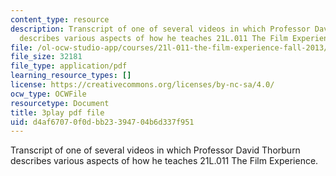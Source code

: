 ```yaml
---
content_type: resource
description: Transcript of one of several videos in which Professor David Thorburn
  describes various aspects of how he teaches 21L.011 The Film Experience.
file: /ol-ocw-studio-app/courses/21l-011-the-film-experience-fall-2013/d4af67070f0dbb23394704b6d337f951_gjnJf9jobb4.pdf
file_size: 32181
file_type: application/pdf
learning_resource_types: []
license: https://creativecommons.org/licenses/by-nc-sa/4.0/
ocw_type: OCWFile
resourcetype: Document
title: 3play pdf file
uid: d4af6707-0f0d-bb23-3947-04b6d337f951
---
```

Transcript of one of several videos in which Professor David Thorburn describes various aspects of how he teaches 21L.011 The Film Experience.